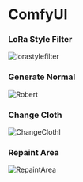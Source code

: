 # ComfyUI

### LoRa Style Filter
![lorastylefilter](https://github.com/user-attachments/assets/d68d9bfe-61c3-4d17-aae0-b3c39f7578c4)

### Generate Normal
![Robert](https://github.com/user-attachments/assets/fe2107a0-5527-4ecb-9848-86de7d9d5574)

### Change Cloth
![ChangeClothl](https://github.com/user-attachments/assets/ec3a7404-27c5-46b3-a174-2b288554dbfe)

### Repaint Area
![RepaintArea](https://github.com/user-attachments/assets/9639cb56-431a-449d-83a4-02bd7b74bbc5)
